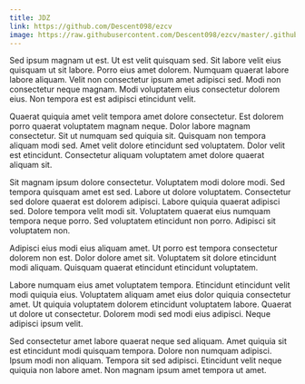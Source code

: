 ```yaml
---
title: JDZ
link: https://github.com/Descent098/ezcv
image: https://raw.githubusercontent.com/Descent098/ezcv/master/.github/logo.png
---
```


Sed ipsum magnam ut est. Ut est velit quisquam sed. Sit labore velit eius quisquam ut sit labore. Porro eius amet dolorem. Numquam quaerat labore labore aliquam. Velit non consectetur ipsum amet adipisci sed. Modi non consectetur neque magnam. Modi voluptatem eius consectetur dolorem eius. Non tempora est est adipisci etincidunt velit.

Quaerat quiquia amet velit tempora amet dolore consectetur. Est dolorem porro quaerat voluptatem magnam neque. Dolor labore magnam consectetur. Sit ut numquam sed quiquia sit. Quisquam non tempora aliquam modi sed. Amet velit dolore etincidunt sed voluptatem. Dolor velit est etincidunt. Consectetur aliquam voluptatem amet dolore quaerat aliquam sit.

Sit magnam ipsum dolore consectetur. Voluptatem modi dolore modi. Sed tempora quisquam amet est sed. Labore ut dolore voluptatem. Consectetur sed dolore quaerat est dolorem adipisci. Labore quiquia quaerat adipisci sed. Dolore tempora velit modi sit. Voluptatem quaerat eius numquam tempora neque porro. Sed voluptatem etincidunt non porro. Adipisci sit voluptatem non.

Adipisci eius modi eius aliquam amet. Ut porro est tempora consectetur dolorem non est. Dolor dolore amet sit. Voluptatem sit dolore etincidunt modi aliquam. Quisquam quaerat etincidunt etincidunt voluptatem.

Labore numquam eius amet voluptatem tempora. Etincidunt etincidunt velit modi quiquia eius. Voluptatem aliquam amet eius dolor quiquia consectetur amet. Ut quiquia voluptatem dolorem etincidunt voluptatem labore. Quaerat ut dolore ut consectetur. Dolorem modi sed modi eius adipisci. Neque adipisci ipsum velit.

Sed consectetur amet labore quaerat neque sed aliquam. Amet quiquia sit est etincidunt modi quisquam tempora. Dolore non numquam adipisci. Ipsum modi non aliquam. Tempora sit sed adipisci. Etincidunt velit neque quiquia non labore amet. Non magnam ipsum amet tempora ut amet.
    